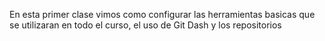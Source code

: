 En esta primer clase vimos como configurar las herramientas basicas que se utilizaran en todo el curso, 
el uso de Git Dash y los repositorios
